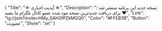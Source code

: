 {
"Title": "☆    آپدیت اجباری    ☆",
"Description": "نسخه جدید این برنامه منتشر شد ؛ برای دریافت جدیدترین نسخه مود شده عضو کانال تلگرام ما بشید ❤️",
"Link": "tg://join?invite=HMy_SAH2fPZkMGQ0",
"Color": "#FFEB3B",
"Button": "عضویت",
"Show": "on"
}
